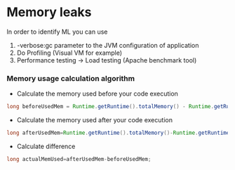 # Memory leaks

In order to identify ML you can use
 1. -verbose:gc parameter to the JVM configuration of application
 2. Do Profiling (Visual VM for example)
 3. Performance testing -> Load testing (Apache benchmark tool)
 
### Memory usage calculation algorithm
+ Calculate the memory used before your code execution

````java
long beforeUsedMem = Runtime.getRuntime().totalMemory() - Runtime.getRuntime().freeMemory();
````

+ Calculate the memory used after your code execution
 
````java
long afterUsedMem=Runtime.getRuntime().totalMemory()-Runtime.getRuntime().freeMemory();
````

 + Calculate difference
 
 ````java
long actualMemUsed=afterUsedMem-beforeUsedMem;
```` 
